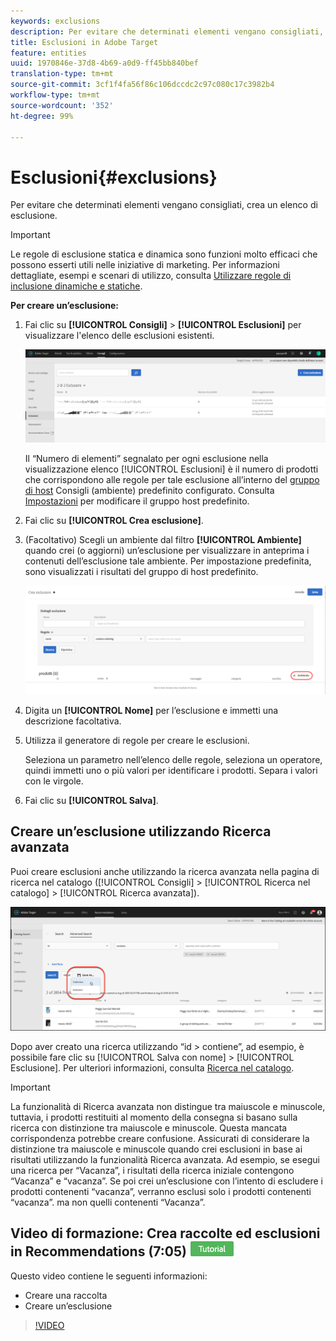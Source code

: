 ```yaml
---
keywords: exclusions
description: Per evitare che determinati elementi vengano consigliati, crea un elenco di esclusione in Adobe Target.
title: Esclusioni in Adobe Target
feature: entities
uuid: 1970846e-37d8-4b69-a0d9-ff45bb840bef
translation-type: tm+mt
source-git-commit: 3cf1f4fa56f86c106dccdc2c97c080c17c3982b4
workflow-type: tm+mt
source-wordcount: '352'
ht-degree: 99%

---
```



# Esclusioni{#exclusions}

Per evitare che determinati elementi vengano consigliati, crea un elenco di esclusione.

>[!IMPORTANT]
>
>Le regole di esclusione statica e dinamica sono funzioni molto efficaci che possono esserti utili nelle iniziative di marketing. Per informazioni dettagliate, esempi e scenari di utilizzo, consulta [Utilizzare regole di inclusione dinamiche e statiche](../../c-recommendations/c-algorithms/use-dynamic-and-static-inclusion-rules.md#concept_4CB5C0FA705D4E449BD0B37B3D987F9F).

**Per creare un’esclusione:**

1. Fai clic su **[!UICONTROL Consigli]** > **[!UICONTROL Esclusioni]** per visualizzare l&#39;elenco delle esclusioni esistenti.

   ![](assets/exclusions_list.png)

   Il “Numero di elementi” segnalato per ogni esclusione nella visualizzazione elenco [!UICONTROL Esclusioni] è il numero di prodotti che corrispondono alle regole per tale esclusione all’interno del [gruppo di host](/help/administrating-target/hosts.md) Consigli (ambiente) predefinito configurato. Consulta [Impostazioni](../../c-recommendations/plan-implement.md#concept_C1E1E2351413468692D6C21145EF0B84) per modificare il gruppo host predefinito.

1. Fai clic su **[!UICONTROL Crea esclusione]**.

1. (Facoltativo) Scegli un ambiente dal filtro **[!UICONTROL Ambiente]** quando crei (o aggiorni) un’esclusione per visualizzare in anteprima i contenuti dell’esclusione tale ambiente. Per impostazione predefinita, sono visualizzati i risultati del gruppo di host predefinito.

   ![Creare un’esclusione](/help/c-recommendations/c-products/assets/CreateExclusion.png)

1. Digita un **[!UICONTROL Nome]** per l’esclusione e immetti una descrizione facoltativa.

1. Utilizza il generatore di regole per creare le esclusioni.

   Seleziona un parametro nell’elenco delle regole, seleziona un operatore, quindi immetti uno o più valori per identificare i prodotti. Separa i valori con le virgole.

1. Fai clic su **[!UICONTROL Salva]**.

## Creare un’esclusione utilizzando Ricerca avanzata

Puoi creare esclusioni anche utilizzando la ricerca avanzata nella pagina di ricerca nel catalogo ([!UICONTROL Consigli] > [!UICONTROL Ricerca nel catalogo] > [!UICONTROL Ricerca avanzata]).

![Salva con nome](/help/c-recommendations/c-products/assets/save-as-dialog.png)

Dopo aver creato una ricerca utilizzando “id > contiene”, ad esempio, è possibile fare clic su [!UICONTROL Salva con nome] > [!UICONTROL Esclusione]. Per ulteriori informazioni, consulta [Ricerca nel catalogo](/help/c-recommendations/c-products/catalog-search.md).

>[!IMPORTANT]
>
>La funzionalità di Ricerca avanzata non distingue tra maiuscole e minuscole, tuttavia, i prodotti restituiti al momento della consegna si basano sulla ricerca con distinzione tra maiuscole e minuscole. Questa mancata corrispondenza potrebbe creare confusione. Assicurati di considerare la distinzione tra maiuscole e minuscole quando crei esclusioni in base ai risultati utilizzando la funzionalità Ricerca avanzata. Ad esempio, se esegui una ricerca per “Vacanza”, i risultati della ricerca iniziale contengono “Vacanza” e “vacanza”. Se poi crei un’esclusione con l’intento di escludere i prodotti contenenti “vacanza”, verranno esclusi solo i prodotti contenenti “vacanza”. ma non quelli contenenti “Vacanza”.

## Video di formazione: Crea raccolte ed esclusioni in Recommendations (7:05) ![Badge di esercitazione](/help/assets/tutorial.png)

Questo video contiene le seguenti informazioni:

* Creare una raccolta
* Creare un’esclusione

>[!VIDEO](https://video.tv.adobe.com/v/27689)